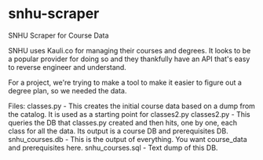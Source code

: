 # snhu-scraper
SNHU Scraper for Course Data

SNHU uses Kauli.co for managing their courses and degrees. 
It looks to be a popular provider for doing so and they thankfully have an API that's easy to reverse engineer and understand.

For a project, we're trying to make a tool to make it easier to figure out a degree plan, so we needed the data.

Files:
classes.py - This creates the initial course data based on a dump from the catalog. It is used as a starting point for classes2.py
classes2.py - This queries the DB that classes.py created and then hits, one by one, each class for all the data. Its output is a course DB and prerequisites DB. 
snhu_courses.db - This is the output of everything. You want course_data and prerequisites here. 
snhu_courses.sql - Text dump of this DB.